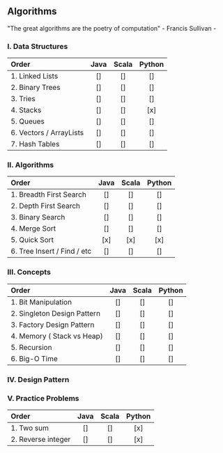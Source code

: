 ## Algorithms

"The great algorithms are the poetry of computation" - Francis Sullivan -

### I. Data Structures
| Order                         |Java|Scala|Python|
|:------------------------------|:--:|:---:|:----:|
| 1. Linked Lists               | [] | [] | [] |
| 2. Binary Trees               | [] | [] | [] |
| 3. Tries                      | [] | [] | [] |
| 4. Stacks                     | [] | [] | [x] |
| 5. Queues                     | [] | [] | [] |
| 6. Vectors / ArrayLists       | [] | [] | [] |
| 7. Hash Tables                | [] | [] | [] |

### II. Algorithms
| Order                         |Java|Scala|Python|
|:------------------------------|:--:|:---:|:----:|
| 1. Breadth First Search        | [] | [] | [] |
| 2. Depth First Search          | [] | [] | [] |
| 3. Binary Search               | [] | [] | [] |
| 4. Merge Sort                  | [] | [] | [] |
| 5. Quick Sort                  | [x] | [x] | [x] |
| 6. Tree Insert / Find / etc    | [] | [] | [] |

### III. Concepts
| Order                         |Java|Scala|Python|
|:------------------------------|:--:|:---:|:----:|
| 1. Bit Manipulation            | [] | [] | [] |
| 2. Singleton Design Pattern    | [] | [] | [] |
| 3. Factory Design Pattern      | [] | [] | [] |
| 4. Memory ( Stack vs Heap)     | [] | [] | [] |
| 5. Recursion                   | [] | [] | [] |
| 6. Big-O Time                  | [] | [] | [] |

### IV. Design Pattern


### V. Practice Problems
| Order                         |Java|Scala|Python|
|:------------------------------|:--:|:---:|:----:|
| 1. Two sum                    | [] | [] | [x] |
| 2. Reverse integer            | [] | [] | [x] |
